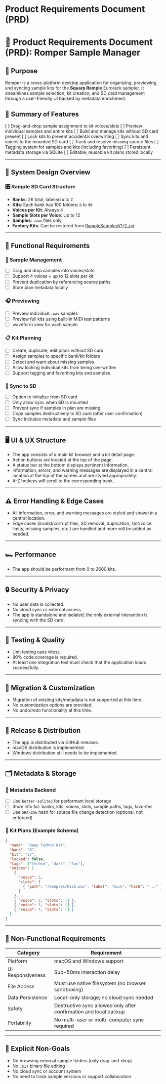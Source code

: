 # Product Requirements Document (PRD)

# 📄 Product Requirements Document (PRD): Romper Sample Manager

## 🧭 Purpose

Romper is a cross-platform desktop application for organizing, previewing, and syncing sample kits for the **Squarp Rample** Eurorack sampler. It streamlines sample selection, kit creation, and SD card management through a user-friendly UI backed by metadata enrichment.

## 🧰 Summary of Features

[ ] Drag-and-drop sample assignment to kit voices/slots
[ ] Preview individual samples and entire kits
[ ] Build and manage kits without SD card present
[ ] Lock kits to prevent accidental overwriting
[ ] Sync kits and voices to the mounted SD card
[ ] Track and resolve missing source files
[ ] Tagging system for samples and kits (including favoriting)
[ ] Persistent metadata storage via SQLite
[ ] Editable, reusable kit plans stored locally

---

## 🧱 System Design Overview

### 🎛 Rample SD Card Structure

* **Banks**: 26 total, labeled `A` to `Z`
* **Kits**: Each bank has 100 folders: `0` to `99`
* **Voices per Kit**: Always 4
* **Sample Slots per Voice**: Up to 12
* **Samples**: `.wav` files only
* **Factory Kits**: Can be restored from [RampleSamplesV1-2.zip](https://data.squarp.net/RampleSamplesV1-2.zip)

---

## 🧾 Functional Requirements

### 📁 Sample Management

* [ ] Drag and drop samples into voices/slots
* [ ] Support 4 voices × up to 12 slots per kit
* [ ] Prevent duplication by referencing source paths
* [ ] Store plan metadata locally

### 🎧 Previewing

* [ ] Preview individual `.wav` samples
* [ ] Preview full kits using built-in MIDI test patterns
* [ ] waveform view for each sample

### 📋 Kit Planning

* [ ] Create, duplicate, edit plans without SD card
* [ ] Assign samples to specific bank/kit folders
* [ ] Detect and warn about missing samples
* [ ] Allow locking individual kits from being overwritten
* [ ] Support tagging and favoriting kits and samples

### 🔄 Sync to SD

* [ ] Option to initialize from SD card
* [ ] Only allow sync when SD is mounted
* [ ] Prevent sync if samples in plan are missing
* [ ] Copy samples destructively to SD card (after user confirmation)
* [ ] Sync includes metadata and sample files

---

## 🖥 UI & UX Structure

- The app consists of a main kit browser and a kit detail page.
- Action buttons are located at the top of the page.
- A status bar at the bottom displays pertinent information.
- Information, errors, and warning messages are displayed in a central location at the top of the screen and are styled appropriately.
- A-Z hotkeys will scroll to the corresponding bank.

---

## ⚠️ Error Handling & Edge Cases

- All information, error, and warning messages are styled and shown in a central location.
- Edge cases (invalid/corrupt files, SD removal, duplication, slot/voice limits, missing samples, etc.) are handled and more will be added as needed.

---

## 🏎 Performance

- The app should be performant from 0 to 2600 kits.

---

## 🔒 Security & Privacy

- No user data is collected.
- No cloud sync or external access.
- The app is standalone and isolated; the only external interaction is syncing with the SD card.

---

## 🧪 Testing & Quality

- Unit testing uses vitest.
- 80% code coverage is required.
- At least one integration test must check that the application loads successfully.

---

## 🔄 Migration & Customization

- Migration of existing kits/metadata is not supported at this time.
- No customization options are provided.
- No undo/redo functionality at this time.

---

## 🚀 Release & Distribution

- The app is distributed via GitHub releases.
- macOS distribution is implemented.
- Windows distribution still needs to be implemented.

---

## 🗂 Metadata & Storage

### 💾 Metadata Backend

* [ ] Use `better-sqlite3` for performant local storage
* [ ] Store info for: banks, kits, voices, slots, sample paths, tags, favorites
* [ ] Use `SHA-256` hash for source file change detection (optional, not enforced)

### 🧠 Kit Plans (Example Schema)

```json
{
  "name": "Deep Techno Kit",
  "bank": "D",
  "kit": "27",
  "locked": false,
  "tags": ["techno", "dark", "fav"],
  "voices": [
    {
      "voice": 1,
      "slots": [
        { "path": "/Samples/Kick.wav", "label": "Kick", "hash": "..." }
      ]
    },
    { "voice": 2, "slots": [] },
    { "voice": 3, "slots": [] },
    { "voice": 4, "slots": [] }
  ]
}
```

---

## 🧩 Non-Functional Requirements

| Category          | Requirement                                                       |
| ----------------- | ----------------------------------------------------------------- |
| Platform          | macOS and Windows support                                         |
| UI Responsiveness | Sub-50ms interaction delay                                        |
| File Access       | Must use native filesystem (no browser sandboxing)                |
| Data Persistence  | Local-only storage; no cloud sync needed                          |
| Safety            | Destructive sync allowed only after confirmation and local backup |
| Portability       | No multi-user or multi-computer sync required                     |

---

## 🚫 Explicit Non-Goals

* No browsing external sample folders (only drag-and-drop)
* No `.KIT` binary file editing
* No cloud sync or account system
* No need to track sample versions or support collaboration


